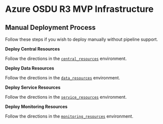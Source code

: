 # Azure OSDU R3 MVP Infrastructure


## Manual Deployment Process
Follow these steps if you wish to deploy manually without pipeline support.

__Deploy Central Resources__

Follow the directions in the [`central_resources`](./central_resources/README.md) environment.

__Deploy Data Resources__

Follow the directions in the [`data_resources`](./data_partition/README.md) environment.

__Deploy Service Resources__

Follow the directions in the [`service_resources`](./service_resources/README.md) environment.

__Deploy Monitoring Resources__

Follow the directions in the [`monitoring_resources`](./monitoring_resources/README.md) environment.